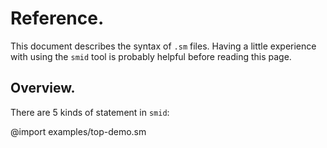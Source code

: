 # Reference.

This document describes the syntax of `.sm` files. Having a little
experience with using the `smid` tool is probably helpful before
reading this page.

## Overview.

There are 5 kinds of statement in `smid`:

@import examples/top-demo.sm
